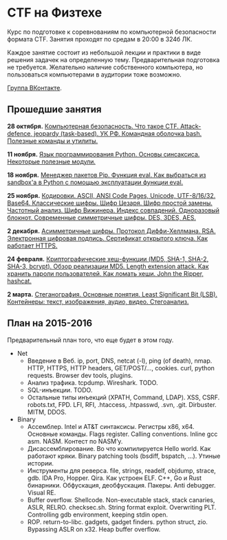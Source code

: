 CTF на Физтехе
==============

Курс по подготовке к соревнованиям по компьютерной безопасности формата CTF.
Занятия проходят по средам в 20:00 в 324б ЛК.

Каждое занятие состоит из небольшой лекции и практики в виде решения задачек на определенную тему.
Предварительная подготовка не требуется.
Желательно наличие собственного компьютера, но пользоваться компьютерами в аудитории тоже возможно.

[Группа ВКонтакте](https://vk.com/mipt_ctf).

## Прошедшие занятия

**28 октября.** [Компьютерная безопасность. Что такое CTF. Attack-defence, jeopardy (task-based). УК РФ. Командная оболочка bash. Полезные команды и утилиты.](https://github.com/xairy/mipt-ctf/tree/master/01-intro/01-bash)

**11 ноября.** [Язык программирования Python. Основы синсаксиса. Некоторые полезные модули.](https://github.com/xairy/mipt-ctf/tree/master/01-intro/02-python)

**18 ноября.** [Менеджер пакетов Pip. Функция eval. Как выбраться из sandbox'а в Python с помощью эксплуатации функции eval.](https://github.com/xairy/mipt-ctf/tree/master/01-intro/03-eval)

**25 ноября.** [Кодировки. ASCII, ANSI Code Pages, Unicode, UTF-8/16/32. Base64. Классические шифры. Шифр Цезаря. Шифр простой замены. Частотный анализ. Шифр Вижинера. Индекс совпадений. Одноразовый блокнот. Современные симметричные шифры. DES, 3DES, AES.](https://github.com/xairy/mipt-ctf/tree/master/02-crypto/01-symmetric)

**2 декабря.** [Асимметричные шифры. Протокол Диффи-Хеллмана. RSA. Электронная цифровая подпись. Сертификат открытого ключа. Как работает HTTPS.](https://github.com/xairy/mipt-ctf/tree/master/02-crypto/02-asymmetric)

**24 февраля.** [Криптографические хеш-функции (MD5, SHA-1, SHA-2, SHA-3, bcrypt). Обзор реализации MD5. Length extension attack. Как хранить пароли пользователей. Как ломать хеши. John the Ripper, hashcat.](https://github.com/xairy/mipt-ctf/tree/master/02-crypto/03-hashing)

**2 марта.** [Стеганография. Основные понятия. Least Significant Bit (LSB). Контейнеры: текст, изображения, аудио, видео. Стегоанализ.](https://github.com/xairy/mipt-ctf/tree/master/02-crypto/04-stego)

## План на 2015-2016

Предварительный план того, что еще будет в этом году.

* Net
    * Введение в Веб. ip, port, DNS, netcat (-l), ping (of death), nmap. HTTP, HTTPS, HTTP headers, GET/POST/…, cookies. curl, python requests. Browser dev tools, plugins.
    * Анализ трафика. tcpdump. Wireshark. TODO.
    * SQL-инъекции. TODO.
    * Остальные типы инъекций (XPATH, Command, LDAP). XSS, CSRF. robots.txt, FPD. LFI, RFI, .htaccess, .htpasswd, .svn, .git. Dirbuster. MITM, DDOS.
* Binary
    * Ассемблер. Intel и AT&T синтаксисы. Регистры x86, x64. Основные команды. Flags register. Calling conventions. Inline gcc asm. NASM. Контест по NASM’у.
    * Дисассемблирование. Во что компилируется Hello world. Как работают кряки. Binary patching tools (bsdiff, bspatch, …). Утиные истории.
    * Инструменты для реверса. file, strings, readelf, objdump, strace, gdb. IDA Pro, Hopper. Qira. Как устроен ELF. C++, Go и Rust бинарники. Обфускация, деобфускация. Пакеры. Anti debugger. Visual RE.
    * Buffer overflow. Shellcode. Non-executable stack, stack canaries, ASLR, RELRO. checksec.sh. String format exploit. Overwriting PLT. Controlling gdb environment, keeping stdin open.
    * ROP. return-to-libc. gadgets, gadget finders. python struct, zio. Bypassing ASLR on x32. Heap buffer overflow.
